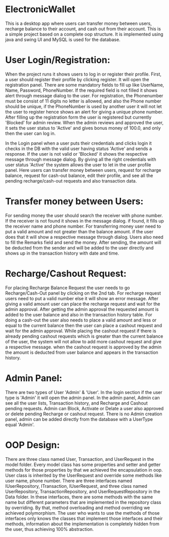 # ElectronicWallet 
This is a desktop app where users can transfer money between users, recharge balance to their account, and cash out from their account. This is a simple project based on a complete oop
structure. It is implemented using java and swing UI and MySQL is used for the database. 

# User Login/Registration:

When the project runs it shows users to log in or register their profile. First, a user should register their profile by clicking register. It will open the registration panel. There are some mandatory fields to fill up like UserName, Name, Password, PhoneNumber. If the required field is not filled it shows alert through message dialog to the user. For registration, the Phonenumber must be consist of 11 digits no letter is allowed, and also the Phone number should be unique, if the PhoneNumber is used by another user it will not let the user to register hence shows an alert for giving a unique phone number. After filling up the registration form the user is registered but currently 'Blocked' for admin review. When the admin reviews and approved the user, it sets the user status to 'Active' and gives bonus money of 100.0, and only then the user can log in.

In the Login panel when a user puts their credentials and clicks login it checks in the DB with the valid user having status 'Active' and sends a response. If the user is not valid or 'Blocked' it shows the respective message through message dialog. By giving all the right credentials with user status 'Active' the system allows the user to let in the user profile panel. Here users can transfer money between users, request for recharge balance, request for cash-out balance, edit their profile, and see all the pending recharge/cash-out requests and also transaction data.

# Transfer money between Users:

For sending money the user should search the receiver with phone number. If the receiver is not found it shows in the message dialog. if found, it fills up the receiver name and phone number. For transferring money user need to put a valid amount and not greater than the balance amount. if the user does that it will show a respective message through dialog. Users also need to fill the Remarks field and send the money. After sending, the amount will be deducted from the sender and will be added to the user directly and shows up in the transaction history with date and time.

# Recharge/Cashout Request:

For placing Recharge Balance Request the user needs to go Recharge/Cash-Out panel by clicking on the 2nd tab. For recharge request users need to put a valid number else it will show an error message. After giving a valid amount user can place the recharge request and wait for the admin approval. After getting the admin approval the requested amount is added to the user balance and also in the transaction history table. For doing a cash-out the user also needs to place a valid amount and less or equal to the current balance then the user can place a cashout request and wait for the admin approval. While placing the cashout request if there is already pending cashout requests which is greater than the current balance of the user, the system will not allow to add more cashout request and give a respective message. when the cashout request is approved by the admin the amount is deducted from user balance and appears in the transaction history.

# Admin Panel:

There are two types of User 'Admin' & 'User'. In the login section if the user type is 'Admin' it will open the admin panel. In the admin panel, Admin can see all the user lists, Transaction history, and Recharge and Cashout pending requests. Admin can Block, Activate or Delate a user also approved or delete pending Recharge or cashout request. There is no Admin creation panel, admin can be added directly from the database with a UserType equal 'Admin'.

# OOP Design: 

There are three class named User, Transaction, and UserRequest in the model folder. Every model class has some properties and setter and getter methods for those properties by that we achieved the encapsulation in oop. User class is inherited by the UserRequest and override some methods like user name, phone number. There are three interfaces named IUserRepository, ITransaction, IUserRequest, and three class named UserRepository, TransactionRepository, and UserRequestRepository in the Data folder. In these interfaces, there are some methods with the same name but different parameters that are implemented in the repository class by overriding. By that, method overloading and method overriding we achieved polymorphism. The user who wants to use the methods of those interfaces only knows the classes that implement those interfaces and their methods, information about the implementation is completely hidden from the user, thus achieving 100% abstraction.


